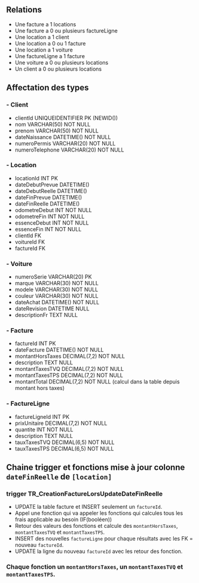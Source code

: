 ## Relations

- Une facture a 1 locations
- Une facture a 0 ou plusieurs factureLigne
- Une location a 1 client
- Une location a 0 ou 1 facture
- Une location a 1 voiture
- Une factureLigne a 1 facture
- Une voiture a 0 ou plusieurs locations
- Un client a 0 ou plusieurs locations

## Affectation des types

### - Client

- clientId UNIQUEIDENTIFIER PK  (NEWID())
- nom VARCHAR(50) NOT NULL
- prenom VARCHAR(50) NOT NULL
- dateNaissance DATETIME() NOT NULL
- numeroPermis VARCHAR(20) NOT NULL
- numeroTelephone VARCHAR(20) NOT NULL

### - Location

- locationId INT PK
- dateDebutPrevue DATETIME() 
- dateDebutReelle DATETIME()
- dateFinPrevue DATETIME()
- dateFinReelle DATETIME()
- odometreDebut INT NOT NULL
- odometreFin INT NOT NULL
- essenceDebut INT NOT NULL
- essenceFin INT NOT NULL
- clientId FK
- voitureId FK
- factureId FK

### - Voiture

- numeroSerie VARCHAR(20) PK 
- marque VARCHAR(30) NOT NULL
- modele VARCHAR(30) NOT NULL
- couleur VARCHAR(30) NOT NULL
- dateAchat DATETIME() NOT NULL
- dateRevision DATETIME NULL
- descriptionFr  TEXT NULL

### - Facture

- factureId INT PK 
- dateFacture DATETIME() NOT NULL
- montantHorsTaxes DECIMAL(7,2) NOT NULL
- description TEXT NULL
- montantTaxesTVQ  DECIMAL(7,2) NOT NULL
- montantTaxesTPS  DECIMAL(7,2) NOT NULL
- montantTotal DECIMAL(7,2) NOT NULL (calcul dans la table depuis montant hors taxes)

### - FactureLigne

- factureLigneId INT PK
- prixUnitaire DECIMAL(7,2) NOT NULL
- quantite INT NOT NULL
- description TEXT NULL
- tauxTaxesTVQ DECIMAL(6,5) NOT NULL
- tauxTaxesTPS DECIMAL(6,5) NOT NULL


## Chaine trigger et fonctions mise à jour colonne `dateFinReelle` de `[location]`

### trigger TR_CreationFactureLorsUpdateDateFinReelle
- UPDATE la table facture et INSERT seulement un `factureId`.
- Appel une fonction qui va appeler les fonctions qui calcules tous les frais applicable au besoin (IF(booléen))
- Retour des valeurs des fonctions et calcule des `montantHorsTaxes`, `montantTaxesTVQ` et `montantTaxesTPS`.
- INSERT des nouvelles `factureLigne` pour chaque résultats avec les FK = nouveau `factureId`.
- UPDATE la ligne du nouveau `factureId` avec les retour des fonction.

### Chaque fonction un `montantHorsTaxes`, un `montantTaxesTVQ` et `montantTaxesTPS`.
